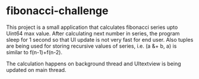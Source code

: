 # fibonacci-challenge

This project is a small application that calculates fibonacci series upto Uint64 max value.
After calculating next number in series, the program sleep for 1 second so that UI update is not very fast for end user.
Also tuples are being used for storing recursive values of series, i.e.
(a &+ b, a) is similar to f(n-1)+f(n-2).

The calculation happens on background thread and UItextview is being updated on main thread.